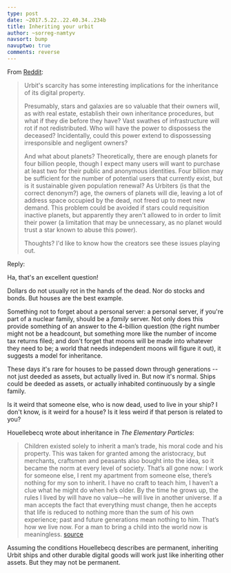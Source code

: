 ```yaml
---
type: post
date: ~2017.5.22..22.40.34..234b
title: Inheriting your urbit
author: ~sorreg-namtyv
navsort: bump
navuptwo: true
comments: reverse
---
```


From [Reddit](https://www.reddit.com/r/urbit/comments/6c9hn1/urbit_and_inheritance_what_happens_when_the/):

> Urbit's scarcity has some interesting implications for the inheritance of its digital property.
>
> Presumably, stars and galaxies are so valuable that their owners will, as with real estate, establish their own inheritance procedures, but what if they die before they have? Vast swathes of infrastructure will rot if not redistributed. Who will have the power to dispossess the deceased? Incidentally, could this power extend to dispossessing irresponsible and negligent owners?
>
> And what about planets? Theoretically, there are enough planets for four billion people, though I expect many users will want to purchase at least two for their public and anonymous identities. Four billion may be sufficient for the number of potential users that currently exist, but is it sustainable given population renewal? As Urbiters (is that the correct denonym?) age, the owners of planets will die, leaving a lot of address space occupied by the dead, not freed up to meet new demand. This problem could be avoided if stars could requisition inactive planets, but apparently they aren't allowed to in order to limit their power (a limitation that may be unnecessary, as no planet would trust a star known to abuse this power).
>
> Thoughts? I'd like to know how the creators see these issues playing out.

Reply:

Ha, that's an excellent question!

Dollars do not usually rot in the hands of the dead.  Nor do stocks and bonds.  But houses are the best example.  

Something not to forget about a personal server: a personal server, if you're part of a nuclear family, should be a *family* server.  Not only does this provide something of an answer to the 4-billion question (the right number might not be a headcount, but something more like the number of income tax returns filed; and don't forget that moons will be made into whatever they need to be; a world that needs independent moons will figure it out), it suggests a model for inheritance.

These days it's rare for houses to be passed down through generations -- not just deeded as assets, but actually lived in.  But now it's normal.  Ships could be deeded as assets, or actually inhabited continuously by a single family.

Is it weird that someone else, who is now dead, used to live in your ship?  I don't know, is it weird for a house?  Is it less weird if that person is related to you?

Houellebecq wrote about inheritance in _The Elementary Particles_:

> Children existed solely to inherit a man’s trade, his moral code and his property. This was taken for granted among the aristocracy, but merchants, craftsmen and peasants also bought into the idea, so it became the norm at every level of society. That’s all gone now: I work for someone else, I rent my apartment from someone else, there’s nothing for my son to inherit. I have no craft to teach him, I haven’t a clue what he might do when he’s older. By the time he grows up, the rules I lived by will have no value—he will live in another universe. If a man accepts the fact that everything must change, then he accepts that life is reduced to nothing more than the sum of his own experience; past and future generations mean nothing to him. That’s how we live now. For a man to bring a child into the world now is meaningless.  [source](https://blogs.harvard.edu/philg/2017/01/08/if-the-dark/)

Assuming the conditions Houellebecq describes are permanent, inheriting Urbit ships and other durable digital goods will work just like inheriting other assets.  But they may not be permanent.

